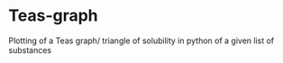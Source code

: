 # Teas-graph
Plotting of a Teas graph/ triangle of solubility in python of a given list of substances
